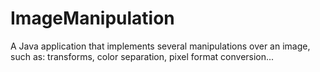 # ImageManipulation
A Java application that implements several manipulations over an image, such as: transforms, color separation, pixel format conversion...
